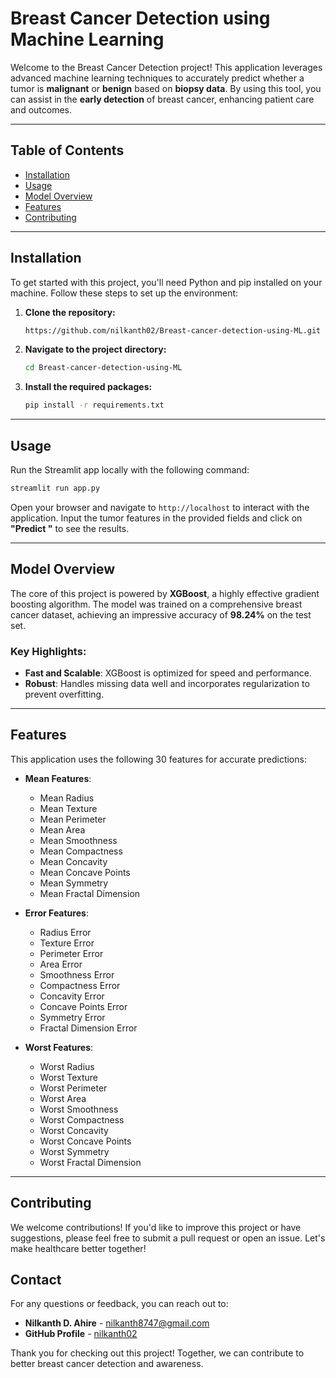 
# Breast Cancer Detection using Machine Learning

Welcome to the Breast Cancer Detection project! This application leverages advanced machine learning techniques to accurately predict whether a tumor is **malignant** or **benign** based on **biopsy data**. By using this tool, you can assist in the **early detection** of breast cancer, enhancing patient care and outcomes.

---

## Table of Contents

- [Installation](#installation)
- [Usage](#usage)
- [Model Overview](#model-overview)
- [Features](#features)
- [Contributing](#contributing)


---

## Installation

To get started with this project, you'll need Python and pip installed on your machine. Follow these steps to set up the environment:

1. **Clone the repository:**
   ```bash
   https://github.com/nilkanth02/Breast-cancer-detection-using-ML.git
   ```

2. **Navigate to the project directory:**
   ```bash
   cd Breast-cancer-detection-using-ML
   ```

3. **Install the required packages:**
   ```bash
   pip install -r requirements.txt
   ```

---

## Usage

Run the Streamlit app locally with the following command:

```bash
streamlit run app.py
```

Open your browser and navigate to `http://localhost` to interact with the application. Input the tumor features in the provided fields and click on **"Predict "** to see the results.

---

## Model Overview

The core of this project is powered by **XGBoost**, a highly effective gradient boosting algorithm. The model was trained on a comprehensive breast cancer dataset, achieving an impressive accuracy of **98.24%** on the test set.


### Key Highlights:
- **Fast and Scalable**: XGBoost is optimized for speed and performance.
- **Robust**: Handles missing data well and incorporates regularization to prevent overfitting.

---

## Features

This application uses the following 30 features for accurate predictions:

- **Mean Features**:
  - Mean Radius
  - Mean Texture
  - Mean Perimeter
  - Mean Area
  - Mean Smoothness
  - Mean Compactness
  - Mean Concavity
  - Mean Concave Points
  - Mean Symmetry
  - Mean Fractal Dimension

- **Error Features**:
  - Radius Error
  - Texture Error
  - Perimeter Error
  - Area Error
  - Smoothness Error
  - Compactness Error
  - Concavity Error
  - Concave Points Error
  - Symmetry Error
  - Fractal Dimension Error

- **Worst Features**:
  - Worst Radius
  - Worst Texture
  - Worst Perimeter
  - Worst Area
  - Worst Smoothness
  - Worst Compactness
  - Worst Concavity
  - Worst Concave Points
  - Worst Symmetry
  - Worst Fractal Dimension

---

## Contributing

We welcome contributions! If you'd like to improve this project or have suggestions, please feel free to submit a pull request or open an issue. Let's make healthcare better together!


## Contact

For any questions or feedback, you can reach out to:

- **Nilkanth D. Ahire** - [nilkanth8747@gmail.com](mailto:nilkanth8747@gmail.com)
- **GitHub Profile** - [nilkanth02](https://github.com/nilkanth02)

Thank you for checking out this project! Together, we can contribute to better breast cancer detection and awareness.

